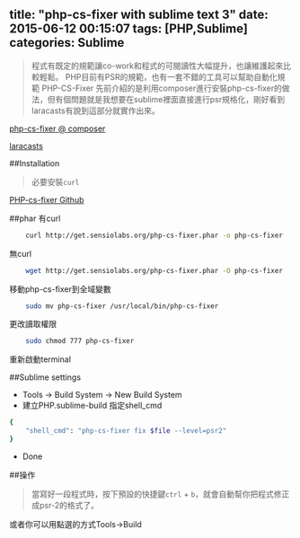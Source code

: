 title: "php-cs-fixer with sublime text 3"
date: 2015-06-12 00:15:07
tags: [PHP,Sublime]
categories: Sublime
---

>程式有既定的規範讓co-work和程式的可閱讀性大幅提升，也讓維護起來比較輕鬆。
PHP目前有PSR的規範，也有一套不錯的工具可以幫助自動化規範 PHP-CS-Fixer
先前介紹的是利用composer進行安裝php-cs-fixer的做法，但有個問題就是我想要在sublime裡面直接進行psr規格化，剛好看到laracasts有說到這部分就實作出來。

[php-cs-fixer @ composer](http://yish.im/2015/03/22/PHP-cs-fixer/)

[laracasts](https://laracasts.com/series/whats-new-in-laravel-5-1/episodes/1)

##Installation

>必要安裝`curl`

[PHP-cs-fixer Github](https://github.com/FriendsOfPHP/PHP-CS-Fixer)

##phar
有curl
``` bash
    curl http://get.sensiolabs.org/php-cs-fixer.phar -o php-cs-fixer
```
無curl
``` bash
    wget http://get.sensiolabs.org/php-cs-fixer.phar -O php-cs-fixer
```

移動php-cs-fixer到全域變數
``` bash
    sudo mv php-cs-fixer /usr/local/bin/php-cs-fixer
```
更改讀取權限
``` bash
    sudo chmod 777 php-cs-fixer
```

重新啟動terminal

##Sublime settings
* Tools -> Build System -> New Build System
* 建立PHP.sublime-build
指定shell_cmd
``` bash
{
    "shell_cmd": "php-cs-fixer fix $file --level=psr2"
}
```
* Done

##操作
>當寫好一段程式時，按下預設的快捷鍵`ctrl` + `b`，就會自動幫你把程式修正成psr-2的格式了。

或者你可以用點選的方式Tools->Build



